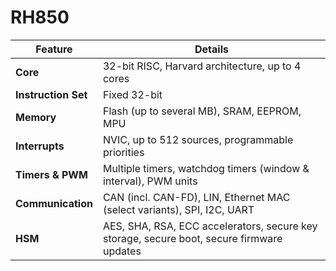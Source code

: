 # RH850

| **Feature**          | **Details**                                                                                   |
| -------------------- | --------------------------------------------------------------------------------------------- |
| **Core**             | 32-bit RISC, Harvard architecture, up to 4 cores                                              |
| **Instruction Set**  | Fixed 32-bit                                                                                  |
| **Memory**           | Flash (up to several MB), SRAM, EEPROM, MPU                                                   |
| **Interrupts**       | NVIC, up to 512 sources, programmable priorities                                              |
| **Timers & PWM**     | Multiple timers, watchdog timers (window & interval), PWM units                               |
| **Communication**    | CAN (incl. CAN-FD), LIN, Ethernet MAC (select variants), SPI, I2C, UART                       |
| **HSM**              | AES, SHA, RSA, ECC accelerators, secure key storage, secure boot, secure firmware updates     |
